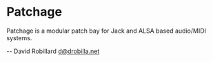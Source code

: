 Patchage
========

Patchage is a modular patch bay for Jack and ALSA based audio/MIDI systems.

 -- David Robillard <d@drobilla.net>
